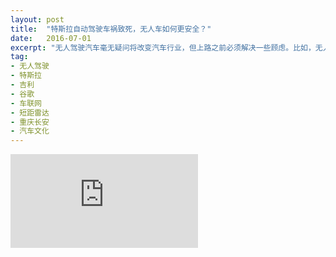 ```yaml
---
layout: post
title:  "特斯拉自动驾驶车祸致死，无人车如何更安全？"
date:   2016-07-01
excerpt: "无人驾驶汽车毫无疑问将改变汽车行业，但上路之前必须解决一些顾虑。比如，无人车撞人了，是司机负责？还是厂商负责？无人车在驾驶过程中，司机必须看着路呢？还是也可以边睡觉边开？胡同里、小区间这种的复杂道路上，能不能无人驾驶？高速路上，要不要专门划出一个无人驾驶汽车的行车道？"
tag:
- 无人驾驶
- 特斯拉
- 吉利
- 谷歌
- 车联网
- 短距雷达
- 重庆长安
- 汽车文化
---
```


<iframe id="article_iframe" src="https://zhuanlan.zhihu.com/p/21489351" frameborder="0" allowfullscreen onload="span();"></iframe>

<script>
function span() {
    document.getElementById("article_iframe").width=document.getElementsByClassName("block-left")[0].offsetWidth*0.8;
    document.getElementById("article_iframe").height=screen.height;
}
</script>